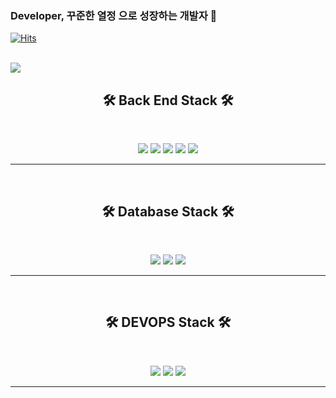 ### Developer, 꾸준한 열정 으로 성장하는 개발자 👋


[![Hits](https://hits.seeyoufarm.com/api/count/incr/badge.svg?url=https%3A%2F%2Fgithub.com%2Fhyeonjun&count_bg=%231B61C2&title_bg=%23332020&icon=&icon_color=%23E7E7E7&title=hits&edge_flat=false)](https://hits.seeyoufarm.com)
<br><br>



<img src="http://mazassumnida.wtf/api/v2/generate_badge?boj=svne92&cache=c">


<h2 align="center"><b>🛠 Back End Stack 🛠</b></h2>
</br>
<p align="center">
<img src="https://img.shields.io/badge/-JavaScript-F7DF1E?style=flat&logo=JavaScript"/></a> 
<img src="https://img.shields.io/badge/-typescript-007acc?style=flat&logo=typescript"/></a> 
<img src="https://img.shields.io/badge/-Spring Boot-6DB33F?style=flat&logo=Spring Boot"/></a>
<img src="https://img.shields.io/badge/-Spring-6DB33F?style=flat&logo=Spring"/></a> 
<img src="https://img.shields.io/badge/-Java-007396?style=flat&logo=Java"/></a> 


<hr />
<br/>

<h2 align="center"><b>🛠 Database Stack 🛠</b></h2>
</br>
<p align="center">
<img src="https://img.shields.io/badge/-MySQL-4479A1?style=flat&logo=MySQL"/></a> 
<img src="https://img.shields.io/badge/-MariaDB-003545?style=flat&logo=MariaDB"/></a>
<img src="https://img.shields.io/badge/-Oracle-F80000?style=flat&logo=Oracle"/></a> 

<hr />
<br/>

<h2 align="center"><b>🛠 DEVOPS Stack 🛠</b></h2>
</br>
<p align="center">
<img src="https://img.shields.io/badge/-Docker-007396?style=flat&logo=Docker"/></a> 
<img src="https://img.shields.io/badge/-Jenkins-007396?style=flat&logo=Jenkins"/></a> 
<img src="https://img.shields.io/badge/-Aws-007396?style=flat&logo=Aws"/></a>

<hr />

